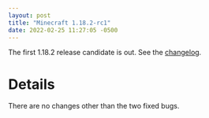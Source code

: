 ```yaml
---
layout: post
title: "Minecraft 1.18.2-rc1"
date: 2022-02-25 11:27:05 -0500
---
```


The first 1.18.2 release candidate is out. See the [changelog](https://www.minecraft.net/de-de/article/minecraft-1-18-2-release-candidate-1).

# Details

There are no changes other than the two fixed bugs.

